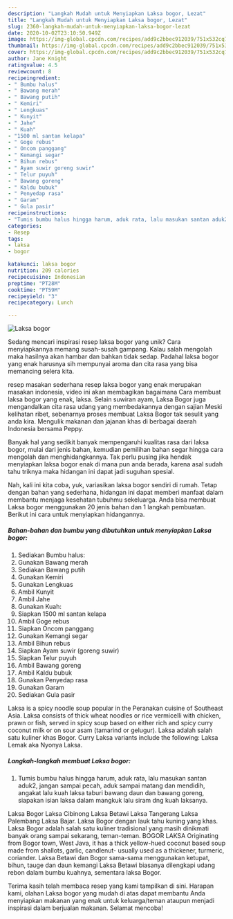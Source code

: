 ```yaml
---
description: "Langkah Mudah untuk Menyiapkan Laksa bogor, Lezat"
title: "Langkah Mudah untuk Menyiapkan Laksa bogor, Lezat"
slug: 2360-langkah-mudah-untuk-menyiapkan-laksa-bogor-lezat
date: 2020-10-02T23:10:50.949Z
image: https://img-global.cpcdn.com/recipes/add9c2bbec912039/751x532cq70/laksa-bogor-foto-resep-utama.jpg
thumbnail: https://img-global.cpcdn.com/recipes/add9c2bbec912039/751x532cq70/laksa-bogor-foto-resep-utama.jpg
cover: https://img-global.cpcdn.com/recipes/add9c2bbec912039/751x532cq70/laksa-bogor-foto-resep-utama.jpg
author: Jane Knight
ratingvalue: 4.5
reviewcount: 8
recipeingredient:
- " Bumbu halus"
- " Bawang merah"
- " Bawang putih"
- " Kemiri"
- " Lengkuas"
- " Kunyit"
- " Jahe"
- " Kuah"
- "1500 ml santan kelapa"
- " Goge rebus"
- " Oncom panggang"
- " Kemangi segar"
- " Bihun rebus"
- " Ayam suwir goreng suwir"
- " Telur puyuh"
- " Bawang goreng"
- " Kaldu bubuk"
- " Penyedap rasa"
- " Garam"
- " Gula pasir"
recipeinstructions:
- "Tumis bumbu halus hingga harum, aduk rata, lalu masukan santan aduk2, jangan sampai pecah, aduk sampai matang dan mendidih, angakat lalu kuah laksa taburi bawang daun dan bawang goreng, siapakan isian laksa dalam mangkuk lalu siram dng kuah laksanya."
categories:
- Resep
tags:
- laksa
- bogor

katakunci: laksa bogor 
nutrition: 209 calories
recipecuisine: Indonesian
preptime: "PT28M"
cooktime: "PT59M"
recipeyield: "3"
recipecategory: Lunch

---
```



![Laksa bogor](https://img-global.cpcdn.com/recipes/add9c2bbec912039/751x532cq70/laksa-bogor-foto-resep-utama.jpg)

Sedang mencari inspirasi resep laksa bogor yang unik? Cara menyiapkannya memang susah-susah gampang. Kalau salah mengolah maka hasilnya akan hambar dan bahkan tidak sedap. Padahal laksa bogor yang enak harusnya sih mempunyai aroma dan cita rasa yang bisa memancing selera kita.

resep masakan sederhana resep laksa bogor yang enak merupakan masakan indonesia, video ini akan membagikan bagaimana Cara membuat laksa bogor yang enak, laksa. Selain suwiran ayam, Laksa Bogor juga mengandalkan cita rasa udang yang membedakannya dengan sajian Meski kelihatan ribet, sebenarnya proses membuat Laksa Bogor tak sesulit yang anda kira. Mengulik makanan dan jajanan khas di berbagai daerah Indonesia bersama Peppy.

Banyak hal yang sedikit banyak mempengaruhi kualitas rasa dari laksa bogor, mulai dari jenis bahan, kemudian pemilihan bahan segar hingga cara mengolah dan menghidangkannya. Tak perlu pusing jika hendak menyiapkan laksa bogor enak di mana pun anda berada, karena asal sudah tahu triknya maka hidangan ini dapat jadi suguhan spesial.


Nah, kali ini kita coba, yuk, variasikan laksa bogor sendiri di rumah. Tetap dengan bahan yang sederhana, hidangan ini dapat memberi manfaat dalam membantu menjaga kesehatan tubuhmu sekeluarga. Anda bisa membuat Laksa bogor menggunakan 20 jenis bahan dan 1 langkah pembuatan. Berikut ini cara untuk menyiapkan hidangannya.

<!--inarticleads1-->

##### Bahan-bahan dan bumbu yang dibutuhkan untuk menyiapkan Laksa bogor:

1. Sediakan  Bumbu halus:
1. Gunakan  Bawang merah
1. Sediakan  Bawang putih
1. Gunakan  Kemiri
1. Gunakan  Lengkuas
1. Ambil  Kunyit
1. Ambil  Jahe
1. Gunakan  Kuah:
1. Siapkan 1500 ml santan kelapa
1. Ambil  Goge rebus
1. Siapkan  Oncom panggang
1. Gunakan  Kemangi segar
1. Ambil  Bihun rebus
1. Siapkan  Ayam suwir (goreng suwir)
1. Siapkan  Telur puyuh
1. Ambil  Bawang goreng
1. Ambil  Kaldu bubuk
1. Gunakan  Penyedap rasa
1. Gunakan  Garam
1. Sediakan  Gula pasir


Laksa is a spicy noodle soup popular in the Peranakan cuisine of Southeast Asia. Laksa consists of thick wheat noodles or rice vermicelli with chicken, prawn or fish, served in spicy soup based on either rich and spicy curry coconut milk or on sour asam (tamarind or gelugur). Laksa adalah salah satu kuliner khas Bogor. Curry Laksa variants include the following: Laksa Lemak aka Nyonya Laksa. 

<!--inarticleads2-->

##### Langkah-langkah membuat Laksa bogor:

1. Tumis bumbu halus hingga harum, aduk rata, lalu masukan santan aduk2, jangan sampai pecah, aduk sampai matang dan mendidih, angakat lalu kuah laksa taburi bawang daun dan bawang goreng, siapakan isian laksa dalam mangkuk lalu siram dng kuah laksanya.


Laksa Bogor Laksa Cibinong Laksa Betawi Laksa Tangerang Laksa Palembang Laksa Bajar. Laksa Bogor dengan lauk tahu kuning yang khas. Laksa Bogor adalah salah satu kuliner tradisional yang masih dinikmati banyak orang sampai sekarang, teman-teman. BOGOR LAKSA Originating from Bogor town, West Java, it has a thick yellow-hued coconut based soup made from shallots, garlic, candlenut- usually used as a thickener, turmeric, coriander. Laksa Betawi dan Bogor sama-sama menggunakan ketupat, bihun, tauge dan daun kemangi Laksa Betawi biasanya dilengkapi udang rebon dalam bumbu kuahnya, sementara laksa Bogor. 

Terima kasih telah membaca resep yang kami tampilkan di sini. Harapan kami, olahan Laksa bogor yang mudah di atas dapat membantu Anda menyiapkan makanan yang enak untuk keluarga/teman ataupun menjadi inspirasi dalam berjualan makanan. Selamat mencoba!

